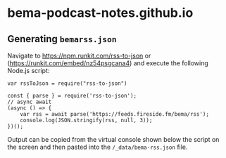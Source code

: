 # bema-podcast-notes.github.io

## Generating `bemarss.json`

Navigate to https://npm.runkit.com/rss-to-json or (https://runkit.com/embed/nz54psgcana4) and execute the following Node.js script:

    var rssToJson = require("rss-to-json")

    const { parse } = require('rss-to-json');
    // async await
    (async () => {
        var rss = await parse('https://feeds.fireside.fm/bema/rss');
        console.log(JSON.stringify(rss, null, 3));
    })();

Output can be copied from the virtual console shown below the script on the screen and then pasted into the `/_data/bema-rss.json` file.
